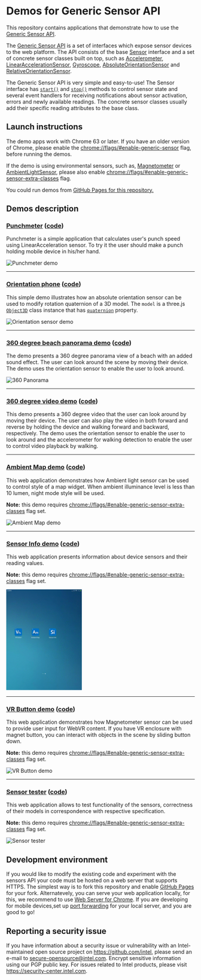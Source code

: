 # Demos for Generic Sensor API

This repository contains applications that demonstrate how to use the
[Generic Sensor API](https://www.w3.org/TR/generic-sensor/).

The [Generic Sensor API](https://www.w3.org/TR/generic-sensor/) is a set of
interfaces which expose sensor devices to the web platform. The API consists
of the base [Sensor](https://w3c.github.io/sensors/#the-sensor-interface)
interface and a set of concrete sensor classes built on top, such as
[Accelerometer](https://w3c.github.io/accelerometer/#accelerometer-interface),
[LinearAccelerationSensor](https://w3c.github.io/accelerometer/#linearaccelerationsensor-interface),
[Gyroscope](https://w3c.github.io/gyroscope/#gyroscope-interface),
[AbsoluteOrientationSensor](https://w3c.github.io/orientation-sensor/#absoluteorientationsensor-interface)
and [RelativeOrientationSensor](https://w3c.github.io/orientation-sensor/#relativeorientationsensor-interface).

The Generic Sensor API is very simple and easy-to-use! The Sensor interface has
[`start()`](https://w3c.github.io/sensors/#sensor-start) and
[`stop()`](https://w3c.github.io/sensors/#sensor-stop) methods to control sensor state
and several event handlers for receiving notifications about sensor activation, errors and newly
available readings. The concrete sensor classes usually add their specific reading attributes to
the base class.

## Launch instructions

The demo apps work with Chrome 63 or later. If you have an older version of Chrome, please enable
the [chrome://flags/#enable-generic-sensor](chrome://flags/#enable-generic-sensor) flag, before
running the demos.

If the demo is using environmental sensors, such as,
[Magnetometer](https://w3c.github.io/magnetometer/#magnetometer-interface) or
[AmbientLightSensor](https://w3c.github.io/ambient-light/#ambient-light-sensor-interface),
please also enable
[chrome://flags/#enable-generic-sensor-extra-classes](chrome://flags/#enable-generic-sensor-extra-classes)
flag.

You could run demos from [GitHub Pages for this repository.](https://intel.github.io/generic-sensor-demos/)

## Demos description

### [Punchmeter](https://intel.github.io/generic-sensor-demos/punchmeter/) ([code](https://github.com/intel/generic-sensor-demos/tree/master/punchmeter))

Punchmeter is a simple application that calculates user's punch speed using
LinearAcceleration sensor. To try it the user should make a punch holding
mobile device in his/her hand.

<img src="images/punchmeter.gif" alt="Punchmeter demo">

---

### [Orientation phone](https://intel.github.io/generic-sensor-demos/orientation-phone/) ([code](https://github.com/intel/generic-sensor-demos/tree/master/orientation-phone))

This simple demo illustrates how an absolute orientation sensor can be used to
modify rotation quaternion of a 3D model. The <code>model</code> is a three.js
[`Object3D`](https://threejs.org/docs/index.html#api/core/Object3D) class instance
that has [`quaternion`](https://threejs.org/docs/index.html#api/core/Object3D.quaternion)
property.

<img src="images/orientation-phone.png" alt="Orientation sensor demo">

---

### [360 degree beach panorama demo](https://intel.github.io/generic-sensor-demos/websensor-panorama/) ([code](https://github.com/intel/generic-sensor-demos/tree/master/websensor-panorama))

The demo presents a 360 degree panorama view of a beach with an added sound effect.
The user can look around the scene by moving their device.
The demo uses the orientation sensor to enable the user to look around.

<img src="websensor-panorama/websensor-panorama.gif?raw=true" alt="360 Panorama">

---

### [360 degree video demo](https://intel.github.io/generic-sensor-demos/websensor-video/) ([code](https://github.com/intel/generic-sensor-demos/tree/master/websensor-video))

This demo presents a 360 degree video that the user can look around by moving their device.
The user can also play the video in both forward and reverse by holding the device and walking
forward and backward, respectively.
The demo uses the orientation sensor to enable the user to look around and the accelerometer for
walking detection to enable the user to control video playback by walking.

---

### [Ambient Map demo](https://intel.github.io/generic-sensor-demos/ambient-map/build/bundled/) ([code](https://github.com/intel/generic-sensor-demos/tree/master/ambient-map/build/bundled))

This web application demonstrates how Ambient light sensor can be used to control style of a map widget.
When ambient illuminance level is less than 10 lumen, night mode style will be used.

**Note:** this demo requires
[chrome://flags/#enable-generic-sensor-extra-classes](chrome://flags/#enable-generic-sensor-extra-classes)
flag set.

<img width="40%" src="ambient-map/ambient-map.gif?raw=true" alt="Ambient Map demo">

---

### [Sensor Info demo](https://intel.github.io/generic-sensor-demos/sensor-info/build/bundled/) ([code](https://github.com/intel/generic-sensor-demos/tree/master/sensor-info/build/bundled))

This web application presents information about device sensors and their reading values.

**Note:** this demo requires
[chrome://flags/#enable-generic-sensor-extra-classes](chrome://flags/#enable-generic-sensor-extra-classes)
flag set.

<img width="40%" src="sensor-info/sensor-info.gif?raw=true" alt="Sensor Info demo">

---

### [VR Button demo](https://intel.github.io/generic-sensor-demos/vr-button/build/bundled/) ([code](https://github.com/intel/generic-sensor-demos/tree/master/vr-button/build/bundled))

This web application demonstrates how Magnetometer sensor can be used to provide user input for WebVR
content. If you have VR enclosure with magnet button, you can interact with objects in the scene by
sliding button down.

**Note:** this demo requires
[chrome://flags/#enable-generic-sensor-extra-classes](chrome://flags/#enable-generic-sensor-extra-classes)
flag set.

<img width="40%" src="vr-button/vr-button.gif?raw=true" alt="VR Button demo">

---

### [Sensor tester](https://intel.github.io/generic-sensor-demos/sensor-tester/build/bundled/) ([code](https://github.com/intel/generic-sensor-demos/tree/master/sensor-tester))

This web application allows to test functionality of the sensors, correctness of their models in correspondence with respective specification.

**Note:** this demo requires
[chrome://flags/#enable-generic-sensor-extra-classes](chrome://flags/#enable-generic-sensor-extra-classes)
flag set.

<img src="images/sensor-tester.png?raw=true" alt="Sensor tester">

## Development environment

If you would like to modify the existing code and experiment with the sensors API
your code must be hosted on a web server that supports HTTPS.
The simplest way is to fork this repository and enable
[GitHub Pages](https://help.github.com/articles/configuring-a-publishing-source-for-github-pages/)
for your fork. Alternatevely, you can serve your web application locally, for this, we recommend to use
[Web Server for Chrome](https://chrome.google.com/webstore/detail/web-server-for-chrome/ofhbbkphhbklhfoeikjpcbhemlocgigb).
If you are developing for mobile devices,set up
[port forwarding](https://developers.google.com/web/tools/chrome-devtools/remote-debugging/local-server)
for your local server, and you are good to go!

## Reporting a security issue
If you have information about a security issue or vulnerability with an Intel-maintained open source project on https://github.com/intel, please send an e-mail to secure-opensource@intel.com. Encrypt sensitive information using our PGP public key. For issues related to Intel products, please visit https://security-center.intel.com.
